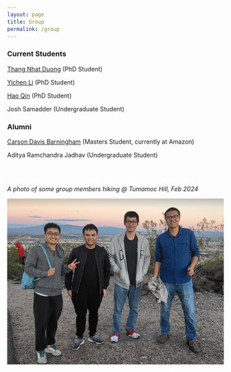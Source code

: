 ```yaml
---
layout: page
title: Group
permalink: /group
---
```


### Current Students
[Thang Nhat Duong](https://duongnhatthang.github.io) (PhD Student)

[Yichen Li](https://liyichen1998.github.io/) (PhD Student) 

[Hao Qin](https://mjolnirt.github.io/) (PhD Student)

Josh Samadder (Undergraduate Student)

### Alumni 
[Carson Davis Barningham](https://kahrsen.github.io/) (Masters Student, currently at Amazon)

Aditya Ramchandra Jadhav (Undergraduate Student)
  
<br>
<br>

*A photo of some group members hiking @ Tumamoc Hill, Feb 2024*

<div class="grid-container" width=400 align="left">
    <!-- First Column -->
    <div class="column">
    <img src="group_photo_2024_02.png" alt="hiking feb 2024">
    </div>
</div>


